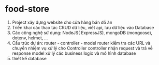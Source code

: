 # food-store
 1. Project xây dựng website cho cửa hàng bán đồ ăn  
 2. Triển khai các thao tác CRUD dữ liệu, viết api, lưu dữ liệu vào Database 
 3. Các công nghệ sử dụng: NodeJS( ExpressJS), mongoDB (mongoose), dotenv, helmet, ... 
 4. Cấu trúc dự án: router - controller - model 
  router kiểm tra các URL và chuyển nhiệm vụ xử lý cho Controller 
  controller nhận request và trả về response 
  model xử lý các business logic và mô hình database 
 5. thiết kế database 
